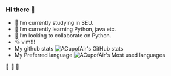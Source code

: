 ### Hi there 👋

<!--
**ACupofAir/ACupofAir** is a ✨ _special_ ✨ repository because its `README.md` (this file) appears on your GitHub profile.

Here are some ideas to get you started:

- 🔭 I’m currently working on ...
- 🌱 I’m currently learning ...
- 👯 I’m looking to collaborate on ...
- 🤔 I’m looking for help with ...
- 💬 Ask me about ...
- 📫 How to reach me: ...
- 😄 Pronouns: ...
- ⚡ Fun fact: ...
-->


- 🔭 I’m currently studying in SEU.
- 🌱 I’m currently learning Python, java etc.
- 👯 I’m looking to collaborate on Python.
- :cupid: vim!!!
- My github stats
![ACupofAir's GitHub stats](https://github-readme-stats.vercel.app/api?username=acupofair&show_icons=true&theme=onedark)
- My Preferred language
![ACupofAir's Most used languages](https://github-readme-stats.vercel.app/api/top-langs/?username=acupofair&layout=compact&hide_border=true&langs_count=10&show_icons=true&theme=radical)

👊 👊 👊
